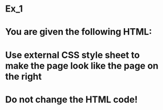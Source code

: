 # Ex_1
# You are given the following HTML:
# Use external CSS style sheet to make the page look like the page on the right
# Do not change the HTML code!
